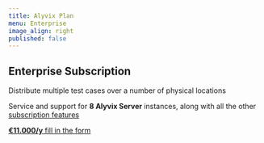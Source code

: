 ```yaml
---
title: Alyvix Plan
menu: Enterprise
image_align: right
published: false
---
```


## **Enterprise** Subscription

Distribute multiple test cases over a number of physical locations

Service and support for **8 Alyvix Server** instances, along with all the other [subscription features](#plans)

[**€11.000/y**  fill in the form](..\_subscription_enterprise\contact_form?classes=btn,btn-success,btn-lg&target=_blank)
